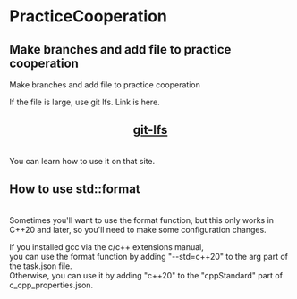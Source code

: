 # PracticeCooperation


## Make branches and add file to practice cooperation

Make branches and add file to practice cooperation


If the file is large, use git lfs.
Link is here.
<center>

## [git-lfs](https://git-lfs.com/)

</center>
<br>
You can learn how to use it on that site.

</br>

## How to use std::format

<br>
Sometimes you'll want to use the format function, but this only works in C++20 and later,   
so you'll need to make some configuration changes.   
      
If you installed gcc via the c/c++ extensions manual,    
you can use the format function by adding "--std=c++20" to the arg part of the task.json file.    
Otherwise, you can use it by adding "c++20" to the "cppStandard" part of c_cpp_properties.json.

</br>

